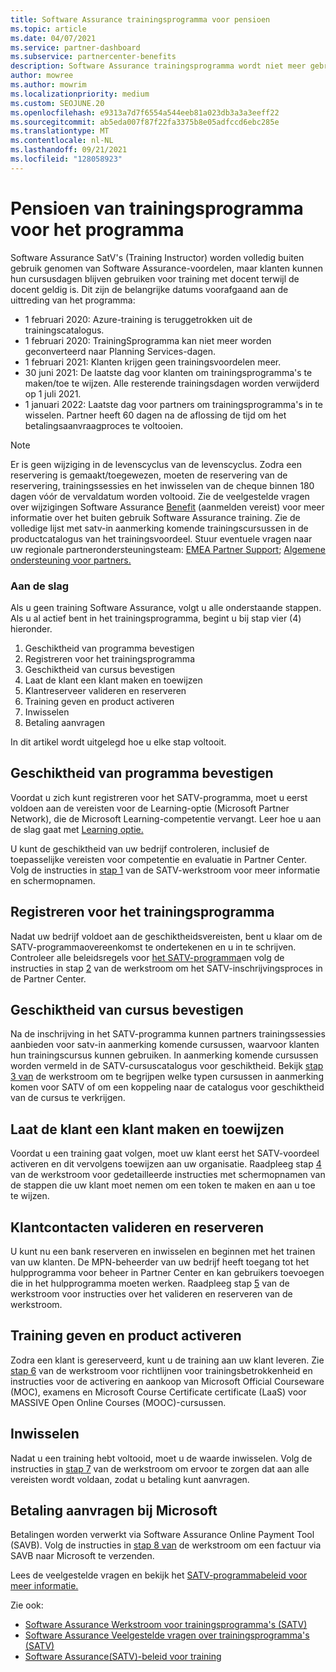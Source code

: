 ```yaml
---
title: Software Assurance trainingsprogramma voor pensioen
ms.topic: article
ms.date: 04/07/2021
ms.service: partner-dashboard
ms.subservice: partnercenter-benefits
description: Software Assurance trainingsprogramma wordt niet meer gebruikt.
author: mowree
ms.author: mowrim
ms.localizationpriority: medium
ms.custom: SEOJUNE.20
ms.openlocfilehash: e9313a7d7f6554a544eeb81a023db3a3a3eeff22
ms.sourcegitcommit: ab5eda007f87f22fa3375b8e05adfccd6ebc285e
ms.translationtype: MT
ms.contentlocale: nl-NL
ms.lasthandoff: 09/21/2021
ms.locfileid: "128058923"
---
```

# <a name="training-vouchers-program-retirement"></a>Pensioen van trainingsprogramma voor het programma

Software Assurance SatV's (Training Instructor) worden volledig buiten gebruik genomen van Software Assurance-voordelen, maar klanten kunnen hun cursusdagen blijven gebruiken voor training met docent terwijl de docent geldig is. Dit zijn de belangrijke datums voorafgaand aan de uittreding van het programma: 

- 1 februari 2020: Azure-training is teruggetrokken uit de trainingscatalogus.
- 1 februari 2020: TrainingSprogramma kan niet meer worden geconverteerd naar Planning Services-dagen.  
- 1 februari 2021: Klanten krijgen geen trainingsvoordelen meer. 
- 30 juni 2021: De laatste dag voor klanten om trainingsprogramma's te maken/toe te wijzen. Alle resterende trainingsdagen worden verwijderd op 1 juli 2021.
- 1 januari 2022: Laatste dag voor partners om trainingsprogramma's in te wisselen. Partner heeft 60 dagen na de aflossing de tijd om het betalingsaanvraagproces te voltooien.  

>[!NOTE]
>Er is geen wijziging in de levenscyclus van de levenscyclus. Zodra een reservering is gemaakt/toegewezen, moeten de reservering van de reservering, trainingssessies en het inwisselen van de cheque binnen 180 dagen vóór de vervaldatum worden voltooid.  Zie de veelgestelde vragen over wijzigingen Software Assurance [Benefit](https://partner.microsoft.com/resources/collection/software-assurance-benefit-changes#/) (aanmelden vereist) voor meer informatie over het buiten gebruik Software Assurance training.  Zie de volledige lijst met satv-in aanmerking komende trainingscursussen in de productcatalogus van het trainingsvoordeel. Stuur eventuele vragen naar uw regionale partnerondersteuningsteam: [EMEA Partner Support](mailto:savoucher@msdirectservices.com); [Algemene ondersteuning voor partners.](https://partner.microsoft.com/dashboard/support/servicerequests)



### <a name="get-started"></a>Aan de slag

Als u geen training Software Assurance, volgt u alle onderstaande stappen. Als u al actief bent in het trainingsprogramma, begint u bij stap vier (4) hieronder. 

1. Geschiktheid van programma bevestigen
2. Registreren voor het trainingsprogramma
3. Geschiktheid van cursus bevestigen
4. Laat de klant een klant maken en toewijzen
5. Klantreserveer valideren en reserveren
6. Training geven en product activeren
7. Inwisselen
8. Betaling aanvragen

In dit artikel wordt uitgelegd hoe u elke stap voltooit.

## <a name="confirm-program-eligibility"></a>Geschiktheid van programma bevestigen

Voordat u zich kunt registreren voor het SATV-programma, moet u eerst voldoen aan de vereisten voor de Learning-optie (Microsoft Partner Network), die de Microsoft Learning-competentie vervangt. Leer hoe u aan de slag gaat met [Learning optie.](https://partner.microsoft.com/membership/learning-partners)

U kunt de geschiktheid van uw bedrijf controleren, inclusief de toepasselijke vereisten voor competentie en evaluatie in Partner Center. Volg de instructies in [stap 1](https://query.prod.cms.rt.microsoft.com/cms/api/am/binary/RE4s3bB) van de SATV-werkstroom voor meer informatie en schermopnamen.

## <a name="enroll-in-the-training-program"></a>Registreren voor het trainingsprogramma

Nadat uw bedrijf voldoet aan de geschiktheidsvereisten, bent u klaar om de SATV-programmaovereenkomst te ondertekenen en u in te schrijven. Controleer alle beleidsregels voor [het SATV-programma](https://query.prod.cms.rt.microsoft.com/cms/api/am/binary/RE3koEP)en volg de instructies in stap [2](https://query.prod.cms.rt.microsoft.com/cms/api/am/binary/RE4s3bB) van de werkstroom om het SATV-inschrijvingsproces in de Partner Center.


## <a name="confirm-course-eligibility"></a>Geschiktheid van cursus bevestigen
Na de inschrijving in het SATV-programma kunnen partners trainingssessies aanbieden voor satv-in aanmerking komende cursussen, waarvoor klanten hun trainingscursus kunnen gebruiken. In aanmerking komende cursussen worden vermeld in de SATV-cursuscatalogus voor geschiktheid. Bekijk [stap 3 van](https://query.prod.cms.rt.microsoft.com/cms/api/am/binary/RE4s3bB) de werkstroom om te begrijpen welke typen cursussen in aanmerking komen voor SATV of om een koppeling naar de catalogus voor geschiktheid van de cursus te verkrijgen.

## <a name="have-customer-create-and-assign-voucher"></a>Laat de klant een klant maken en toewijzen

Voordat u een training gaat volgen, moet uw klant eerst het SATV-voordeel activeren en dit vervolgens toewijzen aan uw organisatie. Raadpleeg stap [4](https://query.prod.cms.rt.microsoft.com/cms/api/am/binary/RE4s3bB) van de werkstroom voor gedetailleerde instructies met schermopnamen van de stappen die uw klant moet nemen om een token te maken en aan u toe te wijzen.

## <a name="validate-and-reserve-customer-vouchers"></a>Klantcontacten valideren en reserveren

U kunt nu een bank reserveren en inwisselen en beginnen met het trainen van uw klanten. De MPN-beheerder van uw bedrijf heeft toegang tot het hulpprogramma voor beheer in Partner Center en kan gebruikers toevoegen die in het hulpprogramma moeten werken. Raadpleeg stap [5](https://query.prod.cms.rt.microsoft.com/cms/api/am/binary/RE4s3bB) van de werkstroom voor instructies over het valideren en reserveren van de werkstroom.

## <a name="deliver-training-and-activate-product"></a>Training geven en product activeren

Zodra een klant is gereserveerd, kunt u de training aan uw klant leveren. Zie [stap 6](https://query.prod.cms.rt.microsoft.com/cms/api/am/binary/RE4s3bB) van de werkstroom voor richtlijnen voor trainingsbetrokkenheid en instructies voor de activering en aankoop van Microsoft Official Courseware (MOC), examens en Microsoft Course Certificate certificate (LaaS) voor MASSIVE Open Online Courses (MOOC)-cursussen.

## <a name="redeem-voucher"></a>Inwisselen

Nadat u een training hebt voltooid, moet u de waarde inwisselen. Volg de instructies in [stap 7](https://query.prod.cms.rt.microsoft.com/cms/api/am/binary/RE4s3bB) van de werkstroom om ervoor te zorgen dat aan alle vereisten wordt voldaan, zodat u betaling kunt aanvragen. 


## <a name="request-payment-from-microsoft"></a>Betaling aanvragen bij Microsoft

Betalingen worden verwerkt via Software Assurance Online Payment Tool (SAVB). Volg de instructies in [stap 8 van](https://query.prod.cms.rt.microsoft.com/cms/api/am/binary/RE4s3bB) de werkstroom om een factuur via SAVB naar Microsoft te verzenden. 

Lees de veelgestelde vragen en bekijk het [SATV-programmabeleid voor meer informatie.](https://query.prod.cms.rt.microsoft.com/cms/api/am/binary/RE3koEP) [](https://query.prod.cms.rt.microsoft.com/cms/api/am/binary/RE3kz5o)

Zie ook:

- [Software Assurance Werkstroom voor trainingsprogramma's (SATV)](https://query.prod.cms.rt.microsoft.com/cms/api/am/binary/RE4s3bB)
- [Software Assurance Veelgestelde vragen over trainingsprogramma's (SATV)](https://query.prod.cms.rt.microsoft.com/cms/api/am/binary/RE3kz5o)
- [Software Assurance(SATV)-beleid voor training](https://query.prod.cms.rt.microsoft.com/cms/api/am/binary/RE3koEP)

